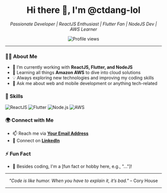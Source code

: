 <h1 align="center">Hi there 👋, I'm @ctdang-lol</h1>
<p align="center">
  <i>Passionate Developer | ReactJS Enthusiast | Flutter Fan | NodeJS Dev | AWS Learner</i>
</p>

<p align="center">
  <img src="https://komarev.com/ghpvc/?username=ctdang-lol&color=blue" alt="Profile views">
</p>

---

### 👨‍💻 About Me
- 🔭 I’m currently working with **ReactJS, Flutter, and NodeJS**
- 🌱 Learning all things **Amazon AWS** to dive into cloud solutions
- 💡 Always exploring new technologies and improving my coding skills
- 💬 Ask me about web and mobile development or anything tech-related

### 🚀 Skills
<p>
  <img src="https://img.shields.io/badge/ReactJS-61DAFB?style=for-the-badge&logo=react&logoColor=white" alt="ReactJS">
  <img src="https://img.shields.io/badge/Flutter-02569B?style=for-the-badge&logo=flutter&logoColor=white" alt="Flutter">
  <img src="https://img.shields.io/badge/Node.js-339933?style=for-the-badge&logo=nodedotjs&logoColor=white" alt="Node.js">
  <img src="https://img.shields.io/badge/Amazon_AWS-232F3E?style=for-the-badge&logo=amazonaws&logoColor=white" alt="AWS">
</p>

### 🌍 Connect with Me
- 📫 Reach me via **[Your Email Address](mailto:ctdang@lolconsultants.com)**
- 🔗 Connect on **[LinkedIn](https://www.linkedin.com)**

### ⚡ Fun Fact
- 🎸 Besides coding, I'm a [fun fact or hobby here, e.g., "..."]!

---

<p align="center">
  <i>"Code is like humor. When you have to explain it, it’s bad."</i> – Cory House
</p>

---

<!---
ctdang-lol/ctdang-lol is a ✨ special ✨ repository because its `README.md` (this file) appears on your GitHub profile.
You can click the Preview link to take a look at your changes.
--->
